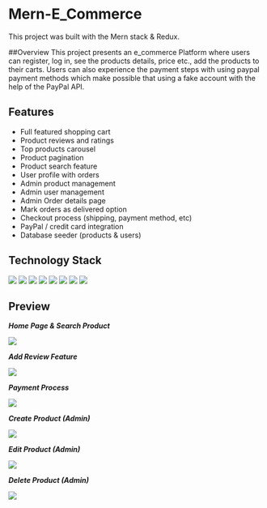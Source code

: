 # Mern-E_Commerce
This project was built with the Mern stack & Redux.

##Overview
This project presents an e_commerce Platform where users can register, log in, see the products details, price etc., add the products to their carts. Users can also experience the payment steps with using paypal payment methods which make possible that using a fake account with the help of the PayPal API.


## Features
- Full featured shopping cart
- Product reviews and ratings
- Top products carousel
- Product pagination
- Product search feature
- User profile with orders
- Admin product management
- Admin user management
- Admin Order details page
- Mark orders as delivered option
- Checkout process (shipping, payment method, etc)
- PayPal / credit card integration
- Database seeder (products & users)

## Technology Stack
 <span><img src="https://img.shields.io/badge/MongoDB-fuchsia?style=for-the-badge&logo=mongodb&logoColor=white"></span>
 <span><img src="https://img.shields.io/badge/JavaScript-yellow?style=for-the-badge&logo=javascript&logoColor=white"></span>
 <span><img src="https://img.shields.io/badge/React-blue?style=for-the-badge&logo=react&logoColor=white"></span>
 <span><img src="https://img.shields.io/badge/Redux-purple?style=for-the-badge&logo=redux&logoColor=white"></span>
 <span><img src="https://img.shields.io/badge/Express-lightgrey?style=for-the-badge&logo=express&logoColor=white"></span>
 <span><img src="https://img.shields.io/badge/NodeJS-brightgreen?style=for-the-badge&logo=nodedotjs&logoColor=white"></span>
 <span><img src="https://img.shields.io/badge/Multer-orange?style=for-the-badge&logo=multer&logoColor=white"></span>
 <span><img src="https://img.shields.io/badge/bcryptjs-brown?style=for-the-badge&logo=bcryptjs&logoColor=white"></span>
 
## Preview
  
 **_Home Page & Search Product_**
  
 <img src="frontend/public/images/giphy/e_commerce home page & search.gif">
  
 <br>
 
**_Add Review Feature_**
  
 <img src="frontend/public/images/giphy/e_commerce add a review.gif">
  
 <br>

**_Payment Process_**
  
<img src="frontend/public/images/giphy/e_commerce_payment.gif">
  
  <br>
  
**_Create Product (Admin)_**
  
 <img src="frontend/public/images/giphy/e_commerce_admin_create_product.gif">
  
 <br>
  
**_Edit Product (Admin)_**
  
<img src="frontend/public/images/giphy/e_commerce_admin_features.gif">
  
  <br>
  
 **_Delete Product (Admin)_**
  
<img src="frontend/public/images/giphy/e_commerce_admin_delete_product.gif">
  
  <br>
  


  
 
  



  
